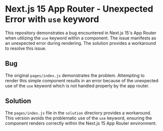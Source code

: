 # Next.js 15 App Router - Unexpected Error with `use` keyword

This repository demonstrates a bug encountered in Next.js 15's App Router when utilizing the `use` keyword within a component.  The issue manifests as an unexpected error during rendering.  The solution provides a workaround to resolve this issue.

## Bug

The original `pages/index.js` demonstrates the problem. Attempting to render this simple component results in an error because of the unexpected use of the `use` keyword which is not handled properly by the app router.

## Solution

The `pages/index.js` file in the `solution` directory provides a workaround. This version avoids the problematic use of the `use` keyword, ensuring the component renders correctly within the Next.js 15 App Router environment.